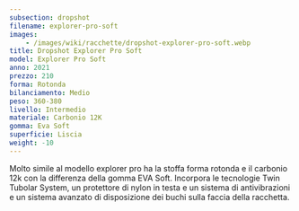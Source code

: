 ```yaml
---
subsection: dropshot
filename: explorer-pro-soft
images:
    - /images/wiki/racchette/dropshot-explorer-pro-soft.webp
title: Dropshot Explorer Pro Soft
model: Explorer Pro Soft
anno: 2021
prezzo: 210
forma: Rotonda
bilanciamento: Medio
peso: 360-380
livello: Intermedio
materiale: Carbonio 12K
gomma: Eva Soft
superficie: Liscia
weight: -10
---
```

Molto simile al modello explorer pro ha la stoffa forma rotonda e il carbonio 12k con la differenza della gomma EVA Soft. Incorpora le tecnologie Twin Tubolar System, un protettore di nylon in testa e un sistema di antivibrazioni e un sistema avanzato di disposizione dei buchi sulla faccia della racchetta.